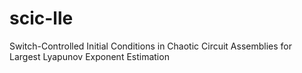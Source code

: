 # scic-lle
Switch-Controlled Initial Conditions in Chaotic Circuit Assemblies for Largest Lyapunov Exponent Estimation
